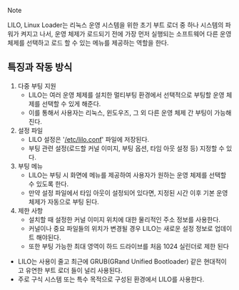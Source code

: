 > [!NOTE]
> LILO, Linux Loader는 리눅스 운영 시스템을 위한 초기 부트 로더 중 하나
> 시스템의 파워가 켜지고 나서, 운영 체제가 로드되기 전에 가장 먼저 실행되는 소프트웨어
> 다른 운영 체제를 선택하고 로드 할 수 있는 메뉴를 제공하는 역할을 한다.

## 특징과 작동 방식
1. 다중 부팅 지원
	- LILO는 여러 운영 체제를 설치한 멀티부팅 환경에서 선택적으로 부팅할 운영 체제를 선택할 수 있게 해준다.
	- 이를 통해서 사용자는 리눅스, 윈도우즈, 그 외 다른 운영 체제 간 부팅이 가능해진다.
2. 설정 파일
	- LILO 설정은 '[/etc/lilo.conf](LILO_lilo.conf.md)' 파일에 저장된다.
	- 부팅 관련 설정(로드할 커널 이미지, 부팅 옵션, 타임 아웃 설정 등) 지정할 수 있다.
3. 부팅 메뉴
	- LILO는 부팅 시 화면에 메뉴를 제공하여 사용자가 원하는 운영 체제를 선택할 수 있도록 한다.
	- 만약 설정 파일에서 타임 아웃이 설정되어 있다면, 지정된 시간 이후 기본 운영 체제가 자동으로 부팅 된다.
4. 제한 사항
	- 설치할 때 설정한 커널 이미지 위치에 대한 물리적인 주소 정보를 사용한다.
	- 커널이나 중요 파일들의 위치가 변경될 경우 LILO는 새로운 설정 정보로 업데이트 해야된다.
	- 또한 부팅 가능한 최대 영역이 하드 드라이브를 처음 1024 실린더로 제한 된다

- LILO는 사용이 줄고 최근에 GRUB(GRand Unified Bootloader) 같은 현대적이고 유연한 부트 로더 들이 널리 사용된다.
- 주로 구식 시스템 또는 특수 목적으로 구성된 환경에서 LILO를 사용한다.
